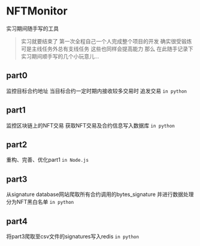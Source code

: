 # NFTMonitor
实习期间随手写的工具
> 实习就要结束了 第一次全程自己一个人完成整个项目的开发 确实很受锻炼
> 可是主线任务外总有支线任务 这些也同样会提高能力
> 那么 在此随手记录下实习期间顺手写的几个小玩意儿...
## part0
监控目标合约地址 当目标合约一定时期内接收较多交易时 追发交易 `in python`
## part1
监控区块链上的NFT交易 获取NFT交易及合约信息写入数据库 `in python`
## part2
重构、完善、优化part1 `in Node.js`
## part3
从signature database网站爬取所有合约调用的bytes_signature 并进行数据处理分为NFT黑白名单 `in python`
## part4
将part3爬取至csv文件的signatures写入redis `in python`
